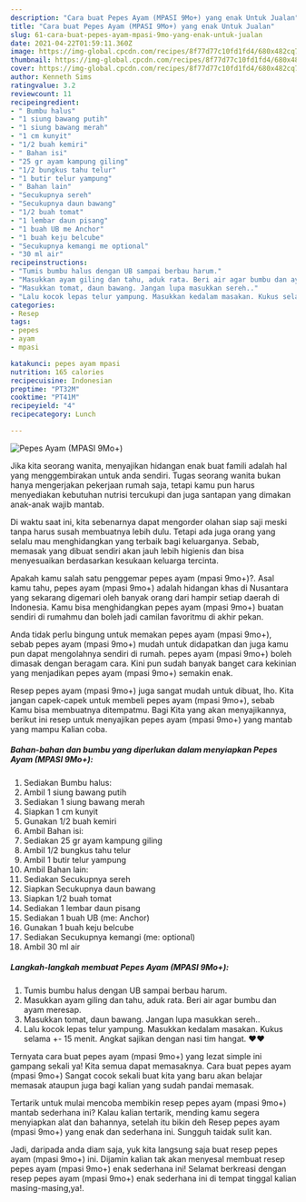 ```yaml
---
description: "Cara buat Pepes Ayam (MPASI 9Mo+) yang enak Untuk Jualan"
title: "Cara buat Pepes Ayam (MPASI 9Mo+) yang enak Untuk Jualan"
slug: 61-cara-buat-pepes-ayam-mpasi-9mo-yang-enak-untuk-jualan
date: 2021-04-22T01:59:11.360Z
image: https://img-global.cpcdn.com/recipes/8f77d77c10fd1fd4/680x482cq70/pepes-ayam-mpasi-9mo-foto-resep-utama.jpg
thumbnail: https://img-global.cpcdn.com/recipes/8f77d77c10fd1fd4/680x482cq70/pepes-ayam-mpasi-9mo-foto-resep-utama.jpg
cover: https://img-global.cpcdn.com/recipes/8f77d77c10fd1fd4/680x482cq70/pepes-ayam-mpasi-9mo-foto-resep-utama.jpg
author: Kenneth Sims
ratingvalue: 3.2
reviewcount: 11
recipeingredient:
- " Bumbu halus"
- "1 siung bawang putih"
- "1 siung bawang merah"
- "1 cm kunyit"
- "1/2 buah kemiri"
- " Bahan isi"
- "25 gr ayam kampung giling"
- "1/2 bungkus tahu telur"
- "1 butir telur yampung"
- " Bahan lain"
- "Secukupnya sereh"
- "Secukupnya daun bawang"
- "1/2 buah tomat"
- "1 lembar daun pisang"
- "1 buah UB me Anchor"
- "1 buah keju belcube"
- "Secukupnya kemangi me optional"
- "30 ml air"
recipeinstructions:
- "Tumis bumbu halus dengan UB sampai berbau harum."
- "Masukkan ayam giling dan tahu, aduk rata. Beri air agar bumbu dan ayam meresap."
- "Masukkan tomat, daun bawang. Jangan lupa masukkan sereh.."
- "Lalu kocok lepas telur yampung. Masukkan kedalam masakan. Kukus selama +- 15 menit. Angkat sajikan dengan nasi tim hangat. ❤️❤️"
categories:
- Resep
tags:
- pepes
- ayam
- mpasi

katakunci: pepes ayam mpasi 
nutrition: 165 calories
recipecuisine: Indonesian
preptime: "PT32M"
cooktime: "PT41M"
recipeyield: "4"
recipecategory: Lunch

---
```



![Pepes Ayam (MPASI 9Mo+)](https://img-global.cpcdn.com/recipes/8f77d77c10fd1fd4/680x482cq70/pepes-ayam-mpasi-9mo-foto-resep-utama.jpg)

Jika kita seorang wanita, menyajikan hidangan enak buat famili adalah hal yang menggembirakan untuk anda sendiri. Tugas seorang  wanita bukan hanya mengerjakan pekerjaan rumah saja, tetapi kamu pun harus menyediakan kebutuhan nutrisi tercukupi dan juga santapan yang dimakan anak-anak wajib mantab.

Di waktu  saat ini, kita sebenarnya dapat mengorder olahan siap saji meski tanpa harus susah membuatnya lebih dulu. Tetapi ada juga orang yang selalu mau menghidangkan yang terbaik bagi keluarganya. Sebab, memasak yang dibuat sendiri akan jauh lebih higienis dan bisa menyesuaikan berdasarkan kesukaan keluarga tercinta. 



Apakah kamu salah satu penggemar pepes ayam (mpasi 9mo+)?. Asal kamu tahu, pepes ayam (mpasi 9mo+) adalah hidangan khas di Nusantara yang sekarang digemari oleh banyak orang dari hampir setiap daerah di Indonesia. Kamu bisa menghidangkan pepes ayam (mpasi 9mo+) buatan sendiri di rumahmu dan boleh jadi camilan favoritmu di akhir pekan.

Anda tidak perlu bingung untuk memakan pepes ayam (mpasi 9mo+), sebab pepes ayam (mpasi 9mo+) mudah untuk didapatkan dan juga kamu pun dapat mengolahnya sendiri di rumah. pepes ayam (mpasi 9mo+) boleh dimasak dengan beragam cara. Kini pun sudah banyak banget cara kekinian yang menjadikan pepes ayam (mpasi 9mo+) semakin enak.

Resep pepes ayam (mpasi 9mo+) juga sangat mudah untuk dibuat, lho. Kita jangan capek-capek untuk membeli pepes ayam (mpasi 9mo+), sebab Kamu bisa membuatnya ditempatmu. Bagi Kita yang akan menyajikannya, berikut ini resep untuk menyajikan pepes ayam (mpasi 9mo+) yang mantab yang mampu Kalian coba.

<!--inarticleads1-->

##### Bahan-bahan dan bumbu yang diperlukan dalam menyiapkan Pepes Ayam (MPASI 9Mo+):

1. Sediakan  Bumbu halus:
1. Ambil 1 siung bawang putih
1. Sediakan 1 siung bawang merah
1. Siapkan 1 cm kunyit
1. Gunakan 1/2 buah kemiri
1. Ambil  Bahan isi:
1. Sediakan 25 gr ayam kampung giling
1. Ambil 1/2 bungkus tahu telur
1. Ambil 1 butir telur yampung
1. Ambil  Bahan lain:
1. Sediakan Secukupnya sereh
1. Siapkan Secukupnya daun bawang
1. Siapkan 1/2 buah tomat
1. Sediakan 1 lembar daun pisang
1. Sediakan 1 buah UB (me: Anchor)
1. Gunakan 1 buah keju belcube
1. Sediakan Secukupnya kemangi (me: optional)
1. Ambil 30 ml air




<!--inarticleads2-->

##### Langkah-langkah membuat Pepes Ayam (MPASI 9Mo+):

1. Tumis bumbu halus dengan UB sampai berbau harum.
1. Masukkan ayam giling dan tahu, aduk rata. Beri air agar bumbu dan ayam meresap.
1. Masukkan tomat, daun bawang. Jangan lupa masukkan sereh..
1. Lalu kocok lepas telur yampung. Masukkan kedalam masakan. Kukus selama +- 15 menit. Angkat sajikan dengan nasi tim hangat. ❤️❤️




Ternyata cara buat pepes ayam (mpasi 9mo+) yang lezat simple ini gampang sekali ya! Kita semua dapat memasaknya. Cara buat pepes ayam (mpasi 9mo+) Sangat cocok sekali buat kita yang baru akan belajar memasak ataupun juga bagi kalian yang sudah pandai memasak.

Tertarik untuk mulai mencoba membikin resep pepes ayam (mpasi 9mo+) mantab sederhana ini? Kalau kalian tertarik, mending kamu segera menyiapkan alat dan bahannya, setelah itu bikin deh Resep pepes ayam (mpasi 9mo+) yang enak dan sederhana ini. Sungguh taidak sulit kan. 

Jadi, daripada anda diam saja, yuk kita langsung saja buat resep pepes ayam (mpasi 9mo+) ini. Dijamin kalian tak akan menyesal membuat resep pepes ayam (mpasi 9mo+) enak sederhana ini! Selamat berkreasi dengan resep pepes ayam (mpasi 9mo+) enak sederhana ini di tempat tinggal kalian masing-masing,ya!.

